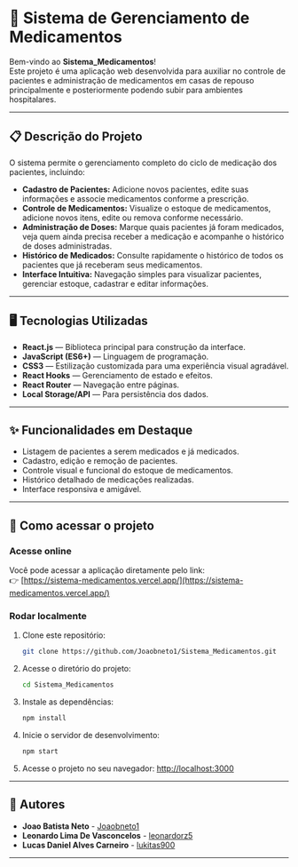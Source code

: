 # 💊 Sistema de Gerenciamento de Medicamentos

Bem-vindo ao **Sistema_Medicamentos**!  
Este projeto é uma aplicação web desenvolvida para auxiliar no controle de pacientes e administração de medicamentos em casas de repouso principalmente e posteriormente podendo subir para ambientes hospitalares.

---

## 📋 Descrição do Projeto

O sistema permite o gerenciamento completo do ciclo de medicação dos pacientes, incluindo:

- **Cadastro de Pacientes:** Adicione novos pacientes, edite suas informações e associe medicamentos conforme a prescrição.
- **Controle de Medicamentos:** Visualize o estoque de medicamentos, adicione novos itens, edite ou remova conforme necessário.
- **Administração de Doses:** Marque quais pacientes já foram medicados, veja quem ainda precisa receber a medicação e acompanhe o histórico de doses administradas.
- **Histórico de Medicados:** Consulte rapidamente o histórico de todos os pacientes que já receberam seus medicamentos.
- **Interface Intuitiva:** Navegação simples para visualizar pacientes, gerenciar estoque, cadastrar e editar informações.

---

## 🖥️ Tecnologias Utilizadas

- **React.js** — Biblioteca principal para construção da interface.
- **JavaScript (ES6+)** — Linguagem de programação.
- **CSS3** — Estilização customizada para uma experiência visual agradável.
- **React Hooks** — Gerenciamento de estado e efeitos.
- **React Router** — Navegação entre páginas.
- **Local Storage/API** — Para persistência dos dados.

---

## ✨ Funcionalidades em Destaque

- Listagem de pacientes a serem medicados e já medicados.
- Cadastro, edição e remoção de pacientes.
- Controle visual e funcional do estoque de medicamentos.
- Histórico detalhado de medicações realizadas.
- Interface responsiva e amigável.

---

## 🚀 Como acessar o projeto

### Acesse online

Você pode acessar a aplicação diretamente pelo link:  
👉 [https://sistema-medicamentos.vercel.app/](https://sistema-medicamentos.vercel.app/)

### Rodar localmente

1. Clone este repositório:
   ```bash
   git clone https://github.com/Joaobneto1/Sistema_Medicamentos.git
   ```
2. Acesse o diretório do projeto:
   ```bash
   cd Sistema_Medicamentos
   ```
3. Instale as dependências:
   ```bash
   npm install
   ```
4. Inicie o servidor de desenvolvimento:
   ```bash
   npm start
   ```
5. Acesse o projeto no seu navegador: [http://localhost:3000](http://localhost:3000)

---

## 👥 Autores

- **Joao Batista Neto** - [Joaobneto1](https://github.com/Joaobneto1)
- **Leonardo Lima De Vasconcelos** - [leonardorz5 ](https://github.com/leonardorz5)
- **Lucas Daniel Alves Carneiro** - [lukitas900](https://github.com/lukitas900)
---
